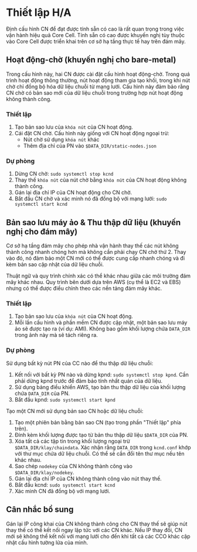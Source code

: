 # Thiết lập H/A <a id="h-a-setup"></a>

Định cấu hình CN để đạt được tính sẵn có cao là rất quan trọng trong việc vận hành hiệu quả Core Cell. Tính sẵn có cao được khuyến nghị tùy thuộc vào Core Cell được triển khai trên cơ sở hạ tầng thực tế hay trên đám mây.

## Hoạt động-chờ \(khuyến nghị cho bare-metal\) <a id="active-standby-recommended-for-bare-metal"></a>

Trong cấu hình này, hai CN được cài đặt cấu hình hoạt động-chờ. Trong quá trình hoạt động thông thường, nút hoạt động tham gia tạo khối, trong khi nút chờ chỉ đồng bộ hóa dữ liệu chuỗi từ mạng lưới. Cấu hình này đảm bảo rằng CN chờ có bản sao mới của dữ liệu chuỗi trong trường hợp nút hoạt động không thành công.

### Thiết lập <a id="setup"></a>

1. Tạo bản sao lưu của `khóa nút` của CN hoạt động.
2. Cái đặt CN chờ. Cấu hình này giống với CN hoạt động ngoại trừ:
   * Nút chờ sử dụng `khóa nút` khác
   * Thêm địa chỉ của PN vào `$DATA_DIR/static-nodes.json`

### Dự phòng <a id="failover"></a>

1. Dừng CN chờ: `sudo systemctl stop kcnd`
2. Thay thế `khóa nút` của nút chờ bằng `khóa nút` của CN hoạt động không thành công.
3. Gán lại địa chỉ IP của CN hoạt động cho CN chờ.
4. Bắt đầu CN chờ và xác minh nó đã đồng bộ với mạng lưới: `sudo systemctl start kcnd`

## Bản sao lưu máy ảo & Thu thập dữ liệu \(khuyến nghị cho đám mây\) <a id="machine-image-snapshot-recommended-for-cloud"></a>

Cơ sở hạ tầng đám mây cho phép nhà vận hành thay thế các nút không thành công nhanh chóng hơn mà không cần phải chạy CN chờ thứ 2. Thay vào đó, nó đảm bảo một CN mới có thể được cung cấp nhanh chóng và đi kèm bản sao cập nhật của dữ liệu chuỗi.

Thuật ngữ và quy trình chính xác có thể khác nhau giữa các môi trường đám mây khác nhau. Quy trình bên dưới dựa trên AWS \(cụ thể là EC2 và EBS\) nhưng có thể được điều chỉnh theo các nền tảng đám mây khác.

### Thiết lập <a id="setup"></a>

1. Tạo bản sao lưu của `khóa nút` của CN hoạt động.
2. Mỗi lần cấu hình và phần mềm CN được cập nhật, một bản sao lưu máy ảo sẽ được tạo ra \(ví dụ: AMI\). Không bao gồm khối lượng chứa `DATA_DIR` trong ảnh này mà sẽ tách riêng ra.

### Dự phòng <a id="failover"></a>

Sử dụng bất kỳ nút PN của CC nào để thu thập dữ liệu chuỗi:

1. Kết nối với bất kỳ PN nào và dừng kpnd: `sudo systemctl stop kpnd`. Cần phải dừng kpnd trước để đảm bảo tính nhất quán của dữ liệu.
2. Sử dụng bảng điều khiển AWS, tạo bản thu thập dữ liệu của khối lượng chứa `DATA_DIR` của PN.
3. Bắt đầu kpnd: `sudo systemctl start kpnd`

Tạo một CN mới sử dụng bản sao CN hoặc dữ liệu chuỗi:

1. Tạo một phiên bản bằng bản sao CN \(tạo trong phần "Thiết lập" phía trên\).
2. Đính kèm khối lượng được tạo từ bản thu thập dữ liệu `$DATA_DIR` của PN.
3. Xóa tất cả các tập tin trong khối lượng ngoại trừ `$DATA_DIR/klay/chaindata`. Xác nhận rằng `DATA_DIR` trong `kcnd.conf` khớp với thư mục chứa dữ liệu chuỗi. Có thể sẽ cần đổi tên thư mục nếu tên khác nhau.
4. Sao chép `nodekey` của CN không thành công vào `$DATA_DIR/klay/nodekey`.
5. Gán lại địa chỉ IP của CN không thành công vào nút thay thế.
6. Bắt đầu kcnd: `sudo systemctl start kcnd`
7. Xác minh CN đã đồng bộ với mạng lưới.

## Cân nhắc bổ sung <a id="additional-considerations"></a>

Gán lại IP công khai của CN không thành công cho CN thay thế sẽ giúp nút thay thế có thể kết nối ngay lập tức với các CN khác. Nếu IP thay đổi, CN mới sẽ không thể kết nối với mạng lưới cho đến khi tất cả các CCO khác cập nhật cấu hình tường lửa của mình.

